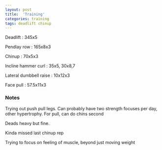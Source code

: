 ```yaml
---
layout: post
title:  'Training'
categories: training
tags: deadlift chinup
---
```


Deadlift  : 345x5

Pendlay row : 165x8x3

Chinup  : 70x5x3

Incline hammer curl : 35x5, 30x8,7

Lateral dumbbell raise  : 10x12x3

Face pull : 57.5x11x3

### Notes

Trying out push pull legs. Can probably have two strength focuses per day, other hypertrophy. For pull, can do chins second

Deads heavy but fine.

Kinda missed last chinup rep

Trying to focus on feeling of muscle, beyond just moving weight
